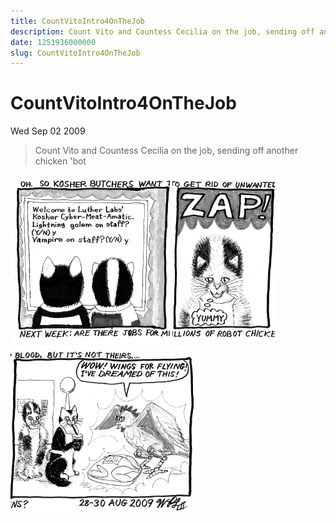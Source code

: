```yaml
---
title: CountVitoIntro4OnTheJob
description: Count Vito and Countess Cecilia on the job, sending off another chicken 'bot
date: 1251936000000
slug: CountVitoIntro4OnTheJob
---
```



# CountVitoIntro4OnTheJob

Wed Sep 02 2009

> Count Vito and Countess Cecilia on the job, sending off another chicken 'bot
        
![undefined](/images/2009_09_03_r1p1_PfS-Vito4_1_.png)
![undefined](/images/2009_09_03_r1p2_PfS-Vito4_2_.png)
![undefined](/images/2009_09_03_r1p3_PfS-Vito4_3_.png)

